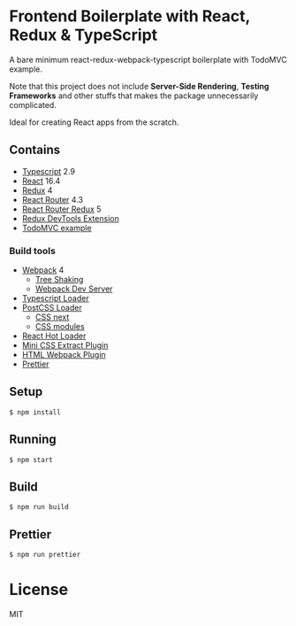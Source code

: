 # Frontend Boilerplate with React, Redux & TypeScript

A bare minimum react-redux-webpack-typescript boilerplate with TodoMVC example. 

Note that this project does not include **Server-Side Rendering**,  **Testing Frameworks** and other stuffs that makes the package unnecessarily complicated.

Ideal for creating React apps from the scratch.

## Contains

- [Typescript](https://www.typescriptlang.org/) 2.9
- [React](https://facebook.github.io/react/) 16.4
- [Redux](https://github.com/reactjs/redux) 4
- [React Router](https://github.com/ReactTraining/react-router) 4.3
- [React Router Redux](https://github.com/reactjs/react-router-redux) 5
- [Redux DevTools Extension](https://github.com/zalmoxisus/redux-devtools-extension)
- [TodoMVC example](http://todomvc.com)

### Build tools

- [Webpack](https://webpack.github.io) 4
  - [Tree Shaking](https://medium.com/@Rich_Harris/tree-shaking-versus-dead-code-elimination-d3765df85c80)
  - [Webpack Dev Server](https://github.com/webpack/webpack-dev-server)
- [Typescript Loader](https://github.com/TypeStrong/ts-loader)
- [PostCSS Loader](https://github.com/postcss/postcss-loader)
  - [CSS next](https://github.com/MoOx/postcss-cssnext)
  - [CSS modules](https://github.com/css-modules/css-modules)
- [React Hot Loader](https://github.com/gaearon/react-hot-loader)
- [Mini CSS Extract Plugin](https://github.com/webpack-contrib/mini-css-extract-plugin)
- [HTML Webpack Plugin](https://github.com/ampedandwired/html-webpack-plugin)
- [Prettier](https://github.com/prettier/prettier)

## Setup

```
$ npm install
```

## Running

```
$ npm start
```

## Build

```
$ npm run build
```

## Prettier

```
$ npm run prettier
```

# License

MIT
